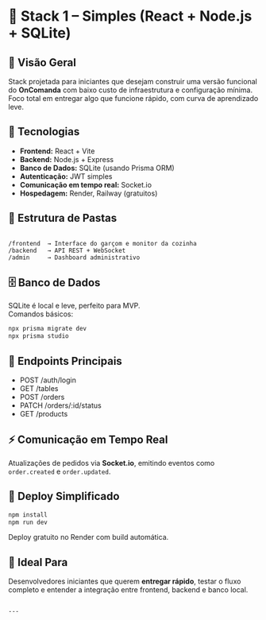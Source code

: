 # 🧱 Stack 1 – Simples (React + Node.js + SQLite)

## 🎯 Visão Geral
Stack projetada para iniciantes que desejam construir uma versão funcional do **OnComanda** com baixo custo de infraestrutura e configuração mínima. Foco total em entregar algo que funcione rápido, com curva de aprendizado leve.

## 🧩 Tecnologias
- **Frontend:** React + Vite  
- **Backend:** Node.js + Express  
- **Banco de Dados:** SQLite (usando Prisma ORM)  
- **Autenticação:** JWT simples  
- **Comunicação em tempo real:** Socket.io  
- **Hospedagem:** Render, Railway (gratuitos)

## 🚀 Estrutura de Pastas
```

/frontend  → Interface do garçom e monitor da cozinha
/backend   → API REST + WebSocket
/admin     → Dashboard administrativo

````

## 🗄️ Banco de Dados
SQLite é local e leve, perfeito para MVP.  
Comandos básicos:
```bash
npx prisma migrate dev
npx prisma studio
````

## 🔌 Endpoints Principais

* POST /auth/login
* GET /tables
* POST /orders
* PATCH /orders/:id/status
* GET /products

## ⚡ Comunicação em Tempo Real

Atualizações de pedidos via **Socket.io**, emitindo eventos como `order.created` e `order.updated`.

## 🧰 Deploy Simplificado

```bash
npm install
npm run dev
```

Deploy gratuito no Render com build automática.

## 🧠 Ideal Para

Desenvolvedores iniciantes que querem **entregar rápido**, testar o fluxo completo e entender a integração entre frontend, backend e banco local.

````

---
